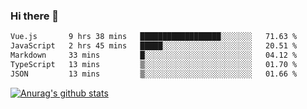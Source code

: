 ### Hi there 👋



<!--
**webB1an/webB1an** is a ✨ _special_ ✨ repository because its `README.md` (this file) appears on your GitHub profile.

Here are some ideas to get you started:

- 🔭 I’m currently working on ...
- 🌱 I’m currently learning ...
- 👯 I’m looking to collaborate on ...
- 🤔 I’m looking for help with ...
- 💬 Ask me about ...
- 📫 How to reach me: ...
- 😄 Pronouns: ...
- ⚡ Fun fact: ...
-->

<!--START_SECTION:waka-->

```txt
Vue.js       9 hrs 38 mins   ██████████████████░░░░░░░   71.63 %
JavaScript   2 hrs 45 mins   █████░░░░░░░░░░░░░░░░░░░░   20.51 %
Markdown     33 mins         █░░░░░░░░░░░░░░░░░░░░░░░░   04.12 %
TypeScript   13 mins         ▒░░░░░░░░░░░░░░░░░░░░░░░░   01.70 %
JSON         13 mins         ▒░░░░░░░░░░░░░░░░░░░░░░░░   01.66 %
```

<!--END_SECTION:waka-->


[![Anurag's github stats](https://github-readme-stats.vercel.app/api?username=webB1an&show_icons=true&theme=radical)](https://github.com/anuraghazra/github-readme-stats)

